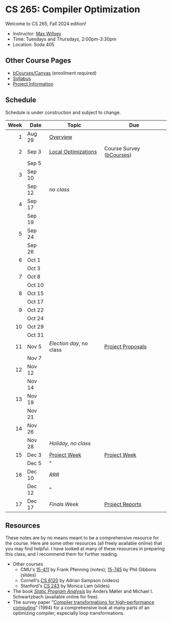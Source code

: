 # CS 265: Compiler Optimization

Welcome to CS 265, Fall 2024 edition!

- Instructor: [Max Willsey](https://mwillsey.com)
- Time: Tuesdays and Thursdays, 2:00pm-3:30pm 
- Location: Soda 405

## Other Course Pages

- [bCourses/Canvas](https://bcourses.berkeley.edu/courses/1538171) (enrollment required)
- [Syllabus](./syllabus.md)
- [Project Information](./project.md)

## Schedule 

Schedule is under construction and subject to change.

| Week | Date   | Topic                                          | Due                                                 |
|-----:|--------|------------------------------------------------|-----------------------------------------------------|
|    1 | Aug 29 | [Overview](lessons/00-overview.md)             |                                                     |
|    2 | Sep 3  | [Local Optimizations](lessons/01-local-opt.md) | Course Survey ([bCourses][])                        |
|      | Sep 5  |                                                |                                                     |
|    3 | Sep 10 |                                                |                                                     |
|      | Sep 12 | _no class_                                     |                                                     |
|    4 | Sep 17 |                                                |                                                     |
|      | Sep 19 |                                                |                                                     |
|    5 | Sep 24 |                                                |                                                     |
|      | Sep 26 |                                                |                                                     |
|    6 | Oct 1  |                                                |                                                     |
|      | Oct 3  |                                                |                                                     |
|    7 | Oct 8  |                                                |                                                     |
|      | Oct 10 |                                                |                                                     |
|    8 | Oct 15 |                                                |                                                     |
|      | Oct 17 |                                                |                                                     |
|    9 | Oct 22 |                                                |                                                     |
|      | Oct 24 |                                                |                                                     |
|   10 | Oct 29 |                                                |                                                     |
|      | Oct 31 |                                                |                                                     |
|   11 | Nov 5  | _Election day_, no class                       | [Project Proposals](./project.md#project-proposals) |
|      | Nov 7  |                                                |                                                     |
|   12 | Nov 12 |                                                |                                                     |
|      | Nov 14 |                                                |                                                     |
|   13 | Nov 19 |                                                |                                                     |
|      | Nov 21 |                                                |                                                     |
|   14 | Nov 26 |                                                |                                                     |
|      | Nov 28 | _Holiday, no class_                            |                                                     |
|   15 | Dec 3  | [Project Week](./project.md#project-week)      | [Project Week](./project.md#project-week)           |
|      | Dec 5  | "                                              |                                                     |
|   16 | Dec 10 | _RRR_                                          |                                                     |
|      | Dec 12 | "                                              |                                                     |
|   17 | Dec 17 | _Finals Week_                                  | [Project Reports](./project.md#project-report)      |

## Resources

These notes are by no means meant to be a comprehensive resource for the course.
Here are some other resources
 (all freely available online)
 that you may find helpful.
I have looked at many of these resources in preparing this class,
 and I recommend them for further reading.

- Other courses
  - CMU's
     [15-411](https://www.cs.cmu.edu/~fp/courses/15411-f14/schedule.html) by Frank Pfenning (notes);
     [15-745](http://www.cs.cmu.edu/afs/cs/academic/class/15745-s19/www/syllabus.html) by Phil Gibbons (slides)
  - Cornell's [CS 6120](https://www.cs.cornell.edu/courses/cs6120/) 
    by Adrian Sampson (videos)
  - Stanford's [CS 243](https://suif.stanford.edu/~courses/cs243/)
    by Monica Lam (slides)
- The book _[Static Program Analysis](https://cs.au.dk/~amoeller/spa/)_  by Anders Møller and Michael I. Schwartzbach 
  (available online for free).
- The survey paper "[Compiler transformations for high-performance computing](https://dl.acm.org/doi/10.1145/197405.197406)" (1994)
  for a comprehensive look at many parts of an optimizing compiler, especially loop transformations.

[bCourses]: https://bcourses.berkeley.edu/courses/1538171